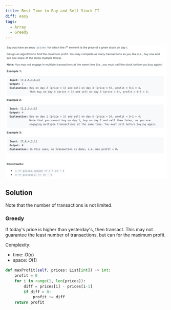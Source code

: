 ```yaml
---
title: Best Time to Buy and Sell Stock II
diff: easy
tags:
  - Array
  - Greedy
---
```


<img class="medium-zoom" src="/algo/best-time-to-buy-and-sell-stock-ii.png" alt="https://leetcode.com/problems/best-time-to-buy-and-sell-stock-ii">

## Solution

Note that the number of transactions is not limited.

### Greedy

If today's price is higher than yesterday's, then transact. This may not guarantee the least number of transactions, but can for the maximum profit.

Complexity:

- time: $O(n)$
- space: $O(1)$

```py
def maxProfit(self, prices: List[int]) -> int:
    profit = 0
    for i in range(1, len(prices)):
        diff = prices[i] - prices[i-1]
        if diff > 0:
            profit += diff
    return profit
```
